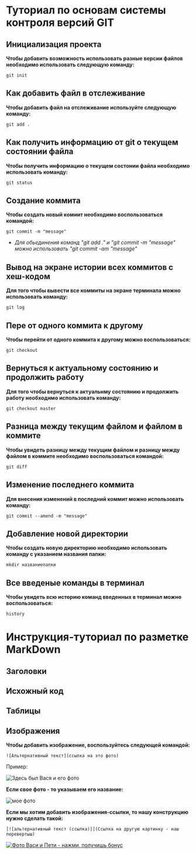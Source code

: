 # Туториал по основам системы контроля версий GIT


## Инициализация проекта
**Чтобы добавить возможность использовать разные версии файлов необходимо использовать следующую команду:**

```fix
git init
```


## Как добавить файл в отслеживание
**Чтобы добавить файл на отслеживание используйте следующую команду:**

```fix
git add .
```


## Как получить информацию от git о текущем состоянии файла
**Чтобы получить информацию о текущем состонии файла необходимо использовать команду:**

```fix
git status
```

## Создание коммита
**Чтобы создать новый комиит необходимо воспользоваться командой:**

```fix
git commit -m "message"
```

* _Для обьединения команд "git add ." и "git commit -m "message" можно использовать "git commit -am "message"_


## Вывод на экране истории всех коммитов с хеш-кодом
**Для того чтобы вывести все коммиты на экране терминала можно использовать команду:**

```fix
git log
```

## Пере от одного коммита к другому
**Чтобы перейти от одного коммита к другому можно воспользоваться:**

```fix
git checkout
```

## Вернуться к актуальному состоянию и продолжить работу
**Для того чтобы вернуться к актуальнму состоянию и продолжить работу необходимо использовать команду:**

```fix
git checkout master
```

## Разница между текущим файлом и файлом в коммите
**Чтобы увидеть разницу между текущим файлом и разницу между файлом в коммите необходимо воспользоваться командой:**

```fix
git diff
```

## Изменение последнего коммита
**Для внесения изменений в последний коммит можно использовать команду:**

```fix
git commit --amend -m "message"
```

## Добавление новой директории
**Чтобы создать новую директорию необходимо использовать команду с указанием названия папки:**

```fix
mkdir названиепапки
```

## Все введеные команды в терминал
**Чтобы увидеть всю историю команд введенных в терминал можно воспользоваться:**

```fix
history
```

# Инструкция-туториал по разметке MarkDown


## Заголовки 




## Исхожный код 




## Таблицы 




## Изображения 

**Чтобы добавить изображение, воспользуйтесь следующей командой:**

```
![Альтернативный текст](ссылка на это фото)
```
Пример:

![Здесь был Вася и его фото](https://demotivatorium.ru/sstorage/3/2018/04/05180845958254/demotivatorium_ru_zdes_bil_vasja_156848.jpg)

**Если свое фото - то указываем его название:**

![мое фото](monkeypuppet.jpg)

**Если мы хотим добавить изображения-ссылки, то нашу конструкцию нужно сделать такой:**

```
[![альтернативный текст (ссылка)]](Ссылка на другую картинку - наш перевертыш)
```

[![Фото Васи и Пети - нажми, получишь бонус](https://s15.stc.yc.kpcdn.net/share/i/4/2286484/wr-750.webp)](https://memepedia.ru/wp-content/uploads/2019/01/screenshot_45.png)
